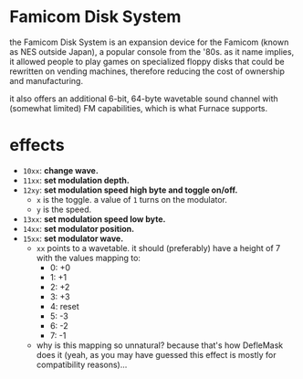 # Famicom Disk System

the Famicom Disk System is an expansion device for the Famicom (known as NES outside Japan), a popular console from the '80s.
as it name implies, it allowed people to play games on specialized floppy disks that could be rewritten on vending machines, therefore reducing the cost of ownership and manufacturing.

it also offers an additional 6-bit, 64-byte wavetable sound channel with (somewhat limited) FM capabilities, which is what Furnace supports.

# effects

- `10xx`: **change wave.**
- `11xx`: **set modulation depth.**
- `12xy`: **set modulation speed high byte and toggle on/off.**
  - `x` is the toggle. a value of `1` turns on the modulator.
  - `y` is the speed.
- `13xx`: **set modulation speed low byte.**
- `14xx`: **set modulator position.**
- `15xx`: **set modulator wave.**
  - `xx` points to a wavetable. it should (preferably) have a height of 7 with the values mapping to:
    - 0: +0
    - 1: +1
    - 2: +2
    - 3: +3
    - 4: reset
    - 5: -3
    - 6: -2
    - 7: -1
  - why is this mapping so unnatural? because that's how DefleMask does it (yeah, as you may have guessed this effect is mostly for compatibility reasons)...
